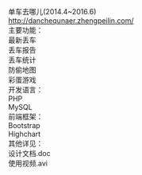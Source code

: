 单车去哪儿(2014.4~2016.6)<br>
<a href=http://danchequnaer.zhengpeilin.com/>http://danchequnaer.zhengpeilin.com/</a><br>
主要功能：<br>
    最新丢车<br>
    丢车报告<br>
    丢车统计<br>
    防偷地图<br>
    彩蛋游戏<br>
开发语言：<br>
    PHP<br>
    MySQL<br>
前端框架：<br>
    Bootstrap<br>
    Highchart<br>
其他详见：<br>
    设计文档.doc<br>
    使用视频.avi<br>
